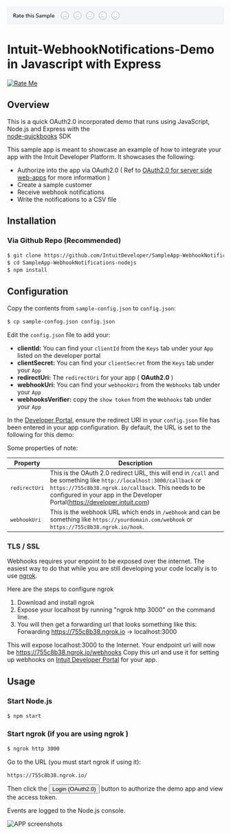 [![Sample Banner](views/Sample.png)][ss1]


Intuit-WebhookNotifications-Demo in Javascript with Express
==========================================================
[![Rate Me](https://img.shields.io/badge/Rate%20Me-Intuit%20Feedback-brightgreen.svg)](https://13b662a8.ngrok.io)


## Overview

This is a quick OAuth2.0 incorporated demo that runs using JavaScript, Node.js and Express with the   
[node-quickbooks](https://github.com/mcohen01/node-quickbooks) SDK

This sample app is meant to showcase an example of how to integrate your app with the Intuit Developer Platform. It showcases the following:

* Authorize into the app via OAuth2.0 ( Ref to [OAuth2.0 for server side web-apps](https://developer.intuit.com/docs/00_quickbooks_online/2_build/10_authentication_and_authorization/10_oauth_2.0) for more information )
* Create a sample customer 
* Receive webhook notifications
* Write the notifications to a CSV file 


## Installation

### Via Github Repo (Recommended)

```bash
$ git clone https://github.com/IntuitDeveloper/SampleApp-WebhookNotifications-nodejs
$ cd SampleApp-WebhookNotifications-nodejs
$ npm install
```

## Configuration

Copy the contents from `sample-config.json` to `config.json`:

```bash
$ cp sample-confog.json config.json

```

Edit the `config.json` file to add your:  

* **clientId:** You can find your `clientId` from the `Keys` tab under your `App` listed on the developer portal
* **clientSecret:** You can find your `clientSecret` from the `Keys` tab under your `App` 
* **redirectUri:** The `redirectUri` for your app ( **OAuth2.0** )
* **webhookUri:** You can find your `webhookUri` from the `Webhooks` tab under your `App`  
* **webhooksVerifier:** copy the `show token` from the `Webhooks` tab under your `App` 


In the [Developer Portal](http://developer.intuit.com/), ensure the redirect URI in your `config.json` file has been entered in your app configuration. By default, the URL is set to the following for this demo:


Some properties of note:  


| Property | Description |   
|----------|-------------|   
| `redirectUri` | This is the OAuth 2.0 redirect URL, this will end in `/call` and be something like `http://localhost:3000/callback` or `https://755c8b38.ngrok.io/callback`. This needs to be configured in your app in the Developer Portal(https://developer.intuit.com) |  
| `webhookUri` | This is the webhook URL which ends in `/webhook` and can be something like `https://yourdomain.com/webhook` or `https://755c8b38.ngrok.io/hook`. |  


### TLS / SSL


Webhooks requires your enpoint to be exposed over the internet. The easiest way to do that while you are still developing your code locally is to use [ngrok](https://ngrok.com/).  

Here are the steps to configure ngrok  
1. Download and install ngrok  
2. Expose your localhost by running "ngrok http 3000" on the command line.  
3. You will then get a forwarding url that looks something like this: Forwarding https://755c8b38.ngrok.io -> localhost:3000

This will expose localhost:3000 to the Internet. Your endpoint url will now be https://755c8b38.ngrok.io/webhooks Copy this url and use it for setting up webhooks on [Intuit Developer Portal](https://developer.intuit.com) for your app.


## Usage

### Start Node.js


```bash
$ npm start
```

### Start ngrok (if you are using ngrok )

```bash
$ ngrok http 3000
```

Go to the URL (you must start ngrok if using it):

```
https://755c8b38.ngrok.io/
````

Then click the <input type="button" value="Login (OAuth2.0)"> button to authorize the demo app and view the access token.

Events are logged to the Node.js console.

![APP screenshots](views/app.png)

[ss1]: https://help.developer.intuit.com/s/samplefeedback?cid=9010&repoName=SampleApp-WebhookNotifications-nodejs
